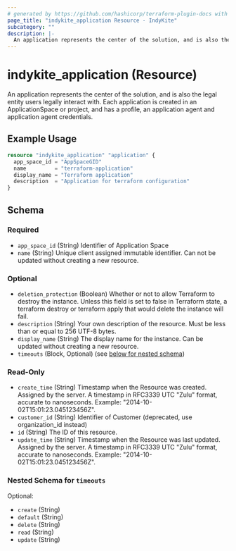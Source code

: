 ```yaml
---
# generated by https://github.com/hashicorp/terraform-plugin-docs with custom templates
page_title: "indykite_application Resource - IndyKite"
subcategory: ""
description: |-
  An application represents the center of the solution, and is also the legal entity users legally interact with. Each application is created in an ApplicationSpace or project, and has a profile, an application agent and application agent credentials.
---
```


# indykite_application (Resource)

An application represents the center of the solution, and is also the legal entity users legally interact with. Each application is created in an ApplicationSpace or project, and has a profile, an application agent and application agent credentials.

## Example Usage

```terraform
resource "indykite_application" "application" {
  app_space_id = "AppSpaceGID"
  name         = "terraform-application"
  display_name = "Terraform application"
  description  = "Application for terraform configuration"
}
```

<!-- schema generated by tfplugindocs -->
## Schema

### Required

- `app_space_id` (String) Identifier of Application Space
- `name` (String) Unique client assigned immutable identifier. Can not be updated without creating a new resource.

### Optional

- `deletion_protection` (Boolean) Whether or not to allow Terraform to destroy the instance. Unless this field is set to false in Terraform state, a terraform destroy or terraform apply that would delete the instance will fail.
- `description` (String) Your own description of the resource. Must be less than or equal to 256 UTF-8 bytes.
- `display_name` (String) The display name for the instance. Can be updated without creating a new resource.
- `timeouts` (Block, Optional) (see [below for nested schema](#nestedblock--timeouts))

### Read-Only

- `create_time` (String) Timestamp when the Resource was created. Assigned by the server. A timestamp in RFC3339 UTC "Zulu" format, accurate to nanoseconds. Example: "2014-10-02T15:01:23.045123456Z".
- `customer_id` (String) Identifier of Customer (deprecated, use organization_id instead)
- `id` (String) The ID of this resource.
- `update_time` (String) Timestamp when the Resource was last updated. Assigned by the server. A timestamp in RFC3339 UTC "Zulu" format, accurate to nanoseconds. Example: "2014-10-02T15:01:23.045123456Z".

<a id="nestedblock--timeouts"></a>
### Nested Schema for `timeouts`

Optional:

- `create` (String)
- `default` (String)
- `delete` (String)
- `read` (String)
- `update` (String)
